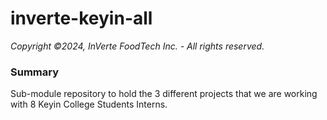 # inverte-keyin-all
*Copyright ©2024, InVerte FoodTech Inc. - All rights reserved.*

### Summary
Sub-module repository to hold the 3 different projects that we are working with 8 Keyin College Students Interns.

